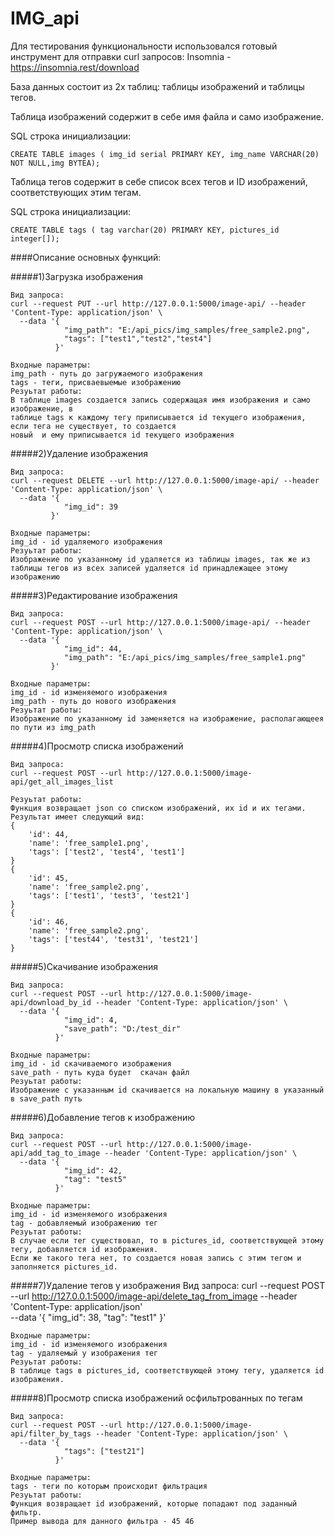 # IMG_api

Для тестирования функциональности использовался готовый инструмент для отправки curl запросов: 
Insomnia - https://insomnia.rest/download

База данных состоит из 2х таблиц: таблицы изображений и таблицы тегов.

Таблица изображений содержит в себе имя файла и само изображение. 

SQL строка инициализации:
~~~
CREATE TABLE images ( img_id serial PRIMARY KEY, img_name VARCHAR(20) NOT NULL,img BYTEA);
~~~

Таблица тегов содержит в себе список всех тегов и ID изображений, соответствующих этим тегам.

SQL строка инициализации:
~~~
CREATE TABLE tags ( tag varchar(20) PRIMARY KEY, pictures_id integer[]);
~~~

####Описание основных функций:

#####1)Загрузка изображения

    Вид запроса:
    curl --request PUT --url http://127.0.0.1:5000/image-api/ --header 'Content-Type: application/json' \
      --data '{
                "img_path": "E:/api_pics/img_samples/free_sample2.png",
                "tags": ["test1","test2","test4"]
              }'
    
    Входные параметры:
    img_path - путь до загружаемого изображения
    tags - теги, присваевыемые изображению
    Резуьтат работы:
    В таблице images создается запись содержащая имя изображения и само изображение, в 
    таблице tags к каждому тегу приписывается id текущего изображения, если тега не существует, то создается 
    новый  и ему приписывается id текущего изображения
    
    
#####2)Удаление изображения

    Вид запроса:
    curl --request DELETE --url http://127.0.0.1:5000/image-api/ --header 'Content-Type: application/json' \
      --data '{
                "img_id": 39
             }'
    
    Входные параметры:
    img_id - id удаляемого изображения
    Резуьтат работы:
    Изображение по указанному id удаляется из таблицы images, так же из таблицы тегов из всех записей удаляется id принадлежащее этому изображению

#####3)Редактирование изображения

    Вид запроса:
    curl --request POST --url http://127.0.0.1:5000/image-api/ --header 'Content-Type: application/json' \
      --data '{
                "img_id": 44,
                "img_path": "E:/api_pics/img_samples/free_sample1.png"
             }'
    
    Входные параметры:
    img_id - id изменяемого изображения
    img_path - путь до нового изображения
    Резуьтат работы:
    Изображение по указанному id заменяется на изображение, располагающеея по пути из img_path

#####4)Просмотр списка изображений

    Вид запроса:
    curl --request POST --url http://127.0.0.1:5000/image-api/get_all_images_list
    
    Резуьтат работы:
    Функция возвращает json со списком изображений, их id и их тегами. 
    Результат имеет следующий вид:
    {
        'id': 44, 
        'name': 'free_sample1.png', 
        'tags': ['test2', 'test4', 'test1']
    }
    {
        'id': 45, 
        'name': 'free_sample2.png', 
        'tags': ['test1', 'test3', 'test21']
    }
    {
        'id': 46, 
        'name': 'free_sample2.png', 
        'tags': ['test44', 'test31', 'test21']
    }
    
#####5)Скачивание изображения

    Вид запроса:
    curl --request POST --url http://127.0.0.1:5000/image-api/download_by_id --header 'Content-Type: application/json' \
      --data '{
                "img_id": 4,
                "save_path": "D:/test_dir"
              }'
    
    Входные параметры:
    img_id - id скачиваемого изображения
    save_path - путь куда будет  скачан файл
    Резуьтат работы:
    Изображение с указанным id скачивается на локальную машину в указанный в save_path путь

#####6)Добавление тегов к изображению

    Вид запроса:
    curl --request POST --url http://127.0.0.1:5000/image-api/add_tag_to_image --header 'Content-Type: application/json' \
      --data '{
                "img_id": 42,
                "tag": "test5"
              }'
    
    Входные параметры:
    img_id - id изменяемого изображения
    tag - добавляемый изображению тег
    Резуьтат работы:
    В случае если тег существовал, то в pictures_id, соответствующей этому тегу, добавляется id изображения.
    Если же такого тега нет, то создается новая запись c этим тегом и заполняется pictures_id.
    
#####7)Удаление тегов у изображения
    Вид запроса:
    curl --request POST --url http://127.0.0.1:5000/image-api/delete_tag_from_image --header 'Content-Type: application/json' \
      --data '{
                "img_id": 38,
                "tag": "test1"
              }'
    
    Входные параметры:
    img_id - id изменяемого изображения
    tag - удаляемый у изображения тег
    Резуьтат работы:
    В таблице tags в pictures_id, соответствующей этому тегу, удаляется id изображения.
    
#####8)Просмотр списка изображений осфильтрованных по тегам 

    Вид запроса:
    curl --request POST --url http://127.0.0.1:5000/image-api/filter_by_tags --header 'Content-Type: application/json' \
      --data '{
                "tags": ["test21"]
              }'
    
    Входные параметры:
    tags - теги по которым происходит фильтрация
    Резуьтат работы:
    Функция возвращает id изображений, которые попадают под заданный фильтр.
    Пример вывода для данного фильтра - 45 46
    


